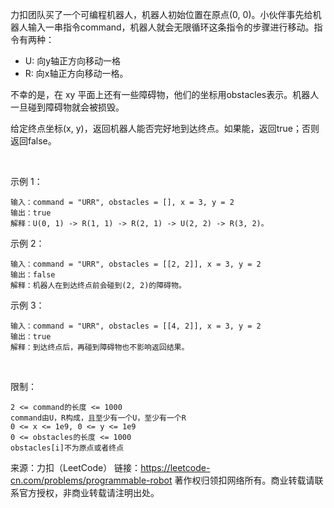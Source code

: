 力扣团队买了一个可编程机器人，机器人初始位置在原点(0, 0)。小伙伴事先给机器人输入一串指令command，机器人就会无限循环这条指令的步骤进行移动。指令有两种：

- U: 向y轴正方向移动一格
- R: 向x轴正方向移动一格。

不幸的是，在 xy 平面上还有一些障碍物，他们的坐标用obstacles表示。机器人一旦碰到障碍物就会被损毁。

给定终点坐标(x, y)，返回机器人能否完好地到达终点。如果能，返回true；否则返回false。

 

示例 1：

    输入：command = "URR", obstacles = [], x = 3, y = 2
    输出：true
    解释：U(0, 1) -> R(1, 1) -> R(2, 1) -> U(2, 2) -> R(3, 2)。
示例 2：

    输入：command = "URR", obstacles = [[2, 2]], x = 3, y = 2
    输出：false
    解释：机器人在到达终点前会碰到(2, 2)的障碍物。
示例 3：

    输入：command = "URR", obstacles = [[4, 2]], x = 3, y = 2
    输出：true
    解释：到达终点后，再碰到障碍物也不影响返回结果。
 

限制：

    2 <= command的长度 <= 1000
    command由U，R构成，且至少有一个U，至少有一个R
    0 <= x <= 1e9, 0 <= y <= 1e9
    0 <= obstacles的长度 <= 1000
    obstacles[i]不为原点或者终点

来源：力扣（LeetCode）
链接：https://leetcode-cn.com/problems/programmable-robot
著作权归领扣网络所有。商业转载请联系官方授权，非商业转载请注明出处。